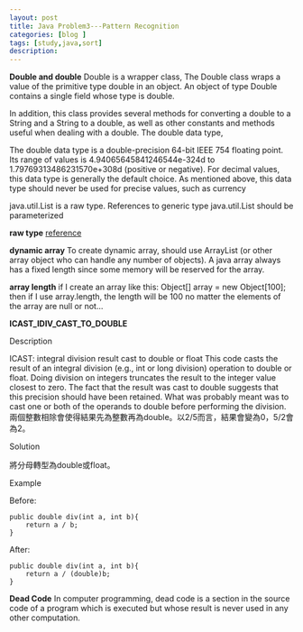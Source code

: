 ```yaml
---
layout: post
title: Java Problem3---Pattern Recognition
categories: [blog ]
tags: [study,java,sort]
description: 
--- 
```


 **Double and double**
 Double is a wrapper class,
The Double class wraps a value of the primitive type double in an object. An object of type Double contains
a single field whose type is double.

In addition, this class provides several methods for converting a double to a String and a String to a double,
as well as other constants and methods useful when dealing with a double.
The double data type,

The double data type is a double-precision 64-bit IEEE 754 floating point. Its range of values is 
4.94065645841246544e-324d to 1.79769313486231570e+308d (positive or negative). For decimal values, this data
type is generally the default choice. As mentioned above, this data type should never be used for precise values,
such as currency

java.util.List is a raw type. References to generic type java.util.List<E> should be parameterized

**raw type**
[reference](http://stackoverflow.com/questions/2770321/what-is-a-raw-type-and-why-shouldnt-we-use-it)

**dynamic array**
To create dynamic array, should use ArrayList (or other array object who can handle any number of objects). A java array always has a fixed length since some memory will be reserved for the array.

**array length**
if I create an array like this: 
Object[] array = new Object[100];
then if I use array.length, the length will be 100 no matter the elements of the array are null or not...

**ICAST_IDIV_CAST_TO_DOUBLE**

Description

ICAST: integral division result cast to double or float 
This code casts the result of an integral division (e.g., int or long division) operation to double or float. Doing division on integers truncates the result to the integer value closest to zero. The fact that the result was cast to double suggests that this precision should have been retained. What was probably meant was to cast one or both of the operands to double before performing the division. 
兩個整數相除會使得結果先為整數再為double。以2/5而言，結果會變為0，5/2會為2。

Solution

將分母轉型為double或float。

Example

Before:

	public double div(int a, int b){
		return a / b;
	}
After:

	public double div(int a, int b){
		return a / (double)b;
	}

**Dead Code**
In computer programming, dead code is a section in the source code of a program which is executed but whose result is never used in any other computation.
